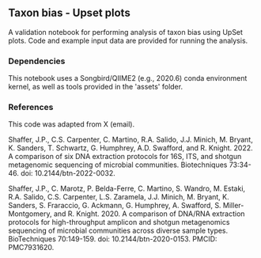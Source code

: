 ## Taxon bias - Upset plots
A validation notebook for performing analysis of taxon bias using UpSet plots. Code and example input data are provided for running the analysis.


### Dependencies
This notebook uses a Songbird/QIIME2 (e.g., 2020.6) conda environment kernel, as well as tools provided in the 'assets' folder.

### References
This code was adapted from X (email).

Shaffer, J.P., C.S. Carpenter, C. Martino, R.A. Salido, J.J. Minich, M. Bryant, K. Sanders, T. Schwartz, G. Humphrey, A.D. Swafford, and R. Knight. 2022. A comparison of six DNA extraction protocols for 16S, ITS, and shotgun metagenomic sequencing of microbial communities. Biotechniques 73:34-46. doi: 10.2144/btn-2022-0032.

Shaffer, J.P., C. Marotz, P. Belda-Ferre, C. Martino, S. Wandro, M. Estaki, R.A. Salido, C.S. Carpenter, L.S. Zaramela, J.J. Minich, M. Bryant, K. Sanders, S. Fraraccio, G. Ackmann, G. Humphrey, A. Swafford, S. Miller-Montgomery, and R. Knight. 2020. A comparison of DNA/RNA extraction protocols for high-throughput amplicon and shotgun metagenomics sequencing of microbial communities across diverse sample types. BioTechniques 70:149-159. doi: 10.2144/btn-2020-0153. PMCID: PMC7931620.
